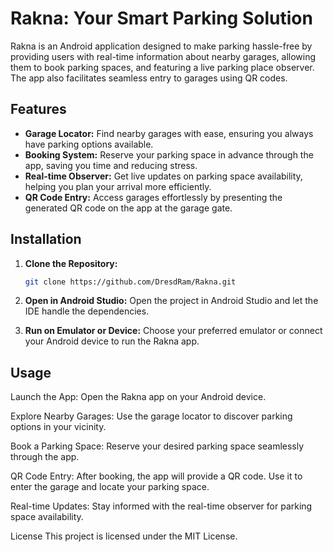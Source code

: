 
# Rakna: Your Smart Parking Solution

Rakna is an Android application designed to make parking hassle-free by providing users with real-time information about nearby garages, allowing them to book parking spaces, and featuring a live parking place observer. The app also facilitates seamless entry to garages using QR codes.

## Features

- **Garage Locator:** Find nearby garages with ease, ensuring you always have parking options available.
- **Booking System:** Reserve your parking space in advance through the app, saving you time and reducing stress.
- **Real-time Observer:** Get live updates on parking space availability, helping you plan your arrival more efficiently.
- **QR Code Entry:** Access garages effortlessly by presenting the generated QR code on the app at the garage gate.

## Installation

1. **Clone the Repository:**
   ```bash
   git clone https://github.com/DresdRam/Rakna.git
   
2. **Open in Android Studio:**
Open the project in Android Studio and let the IDE handle the dependencies.

3. **Run on Emulator or Device:**
Choose your preferred emulator or connect your Android device to run the Rakna app.

## Usage
Launch the App:
Open the Rakna app on your Android device.

Explore Nearby Garages:
Use the garage locator to discover parking options in your vicinity.

Book a Parking Space:
Reserve your desired parking space seamlessly through the app.

QR Code Entry:
After booking, the app will provide a QR code. Use it to enter the garage and locate your parking space.

Real-time Updates:
Stay informed with the real-time observer for parking space availability.

License
This project is licensed under the MIT License.
